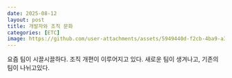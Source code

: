 ```yaml
---
date: 2025-08-12
layout: post
title: 개발자와 조직 문화
categories: [ETC]
image: https://github.com/user-attachments/assets/5949440d-f2cb-4ba9-a3ec-baa15aa9a05c
---
```


요즘 팀이 시끌시끌하다. 
조직 개편이 이루어지고 있다.
새로운 팀이 생겨나고, 기존의 팀이 나뉘고있다.

